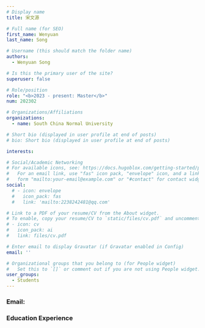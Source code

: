 ```yaml
---
# Display name
title: 宋文源

# Full name (for SEO)
first_name: Wenyuan
last_name: Song

# Username (this should match the folder name)
authors:
  - Wenyuan Song

# Is this the primary user of the site?
superuser: false

# Role/position
role: "<b>2023 - present: Master</b>"
num: 202302

# Organizations/Affiliations
organizations:
  - name: South China Normal University

# Short bio (displayed in user profile at end of posts)
# bio: Short bio (displayed in user profile at end of posts)

interests:

# Social/Academic Networking
# For available icons, see: https://docs.hugoblox.com/getting-started/page-builder/#icons
#   For an email link, use "fas" icon pack, "envelope" icon, and a link in the
#   form "mailto:your-email@example.com" or "#contact" for contact widget.
social:
  # - icon: envelope
  #   icon_pack: fas
  #   link: 'mailto:2238242481@qq.com'

# Link to a PDF of your resume/CV from the About widget.
# To enable, copy your resume/CV to `static/files/cv.pdf` and uncomment the lines below.
# - icon: cv
#   icon_pack: ai
#   link: files/cv.pdf

# Enter email to display Gravatar (if Gravatar enabled in Config)
email: ''

# Organizational groups that you belong to (for People widget)
#   Set this to `[]` or comment out if you are not using People widget.
user_groups:
  - Students
---
```

### Email: 

### Education Experience
